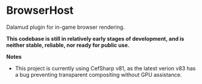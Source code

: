 BrowserHost
===========

Dalamud plugin for in-game browser rendering.

**This codebase is still in relatively early stages of development, and is neither stable, reliable, nor ready for public use.**

**Notes**
- This project is currently using CefSharp v81, as the latest verion v83 has a bug preventing transparent compositing without GPU assistance.
